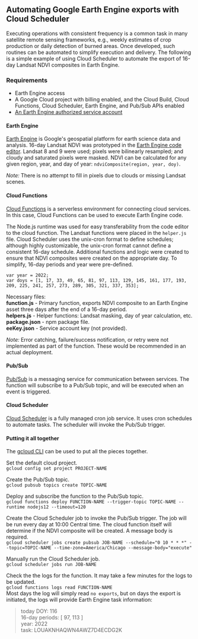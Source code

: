 ## Automating Google Earth Engine exports with Cloud Scheduler

Executing operations with consistent frequency is a common task in many satellite remote sensing frameworks, e.g., weekly estimates of crop production or daily detection of burned areas. Once developed, such routines can be automated to simplify execution and delivery. The following is a simple example of using Cloud Scheduler to automate the export of 16-day Landsat NDVI composites in Earth Engine.

### Requirements
* Earth Engine access
* A Google Cloud project with billing enabled, and the Cloud Build, Cloud Functions, Cloud Scheduler, Earth Engine, and Pub/Sub APIs enabled
* [An Earth Engine authorized service account](https://developers.google.com/earth-engine/service_account)

#### Earth Engine
[Earth Engine](https://earthengine.google.com/) is Google's geospatial platform for earth science data and analysis. 16-day Landsat NDVI was prototyped in the [Earth Engine code editor](https://code.earthengine.google.com/356caedb05a6c7505a6faaf98ac99e29?noload=true). Landsat 8 and 9 were used; pixels were bilinearly resampled; and cloudy and saturated pixels were masked. NDVI can be calculated for any given region, year, and day of year: `ndviComposite(region, year, doy)`.

*Note:* There is no attempt to fill in pixels due to clouds or missing Landsat scenes. 

#### Cloud Functions
[Cloud Functions](https://cloud.google.com/functions) is a serverless environment for connecting cloud services. In this case, Cloud Functions can be used to execute Earth Engine code. 

The Node.js runtime was used for easy transferability from the code editor to the cloud function. The Landsat functions were placed in the `helper.js` file. Cloud Scheduler uses the unix-cron format to define schedules; although highly customizable, the unix-cron format cannot define a consistent 16-day schedule. Additional functions and logic were created to ensure that NDVI composites were created on the appropriate day. To simplify, 16-day periods and year were pre-defined. 

`var year = 2022;`  
`var doys = [1, 17, 33, 49, 65, 81, 97, 113, 129, 145, 161, 177, 193, 
          209, 225, 241, 257, 273, 289, 305, 321, 337, 353];`

Necessary files:  
**function.js** - Primary function, exports NDVI composite to an Earth Engine asset three days after the end of a 16-day period.  
**helpers.js** - Helper functions: Landsat masking, day of year calculation, etc.  
**package.json** - npm package file.  
**eeKey.json** - Service account key (not provided).

*Note:* Error catching, failure/success notification, or retry were not implemented as part of the function. These would be recommended in an actual deployment.

#### Pub/Sub
[Pub/Sub](https://cloud.google.com/pubsub) is a messaging service for communication between services. The function will subscribe to a Pub/Sub topic, and will be executed when an event is triggered.

#### Cloud Scheduler
[Cloud Scheduler](https://cloud.google.com/scheduler) is a fully managed cron job service. It uses cron schedules to automate tasks. The scheduler will invoke the Pub/Sub trigger.

#### Putting it all together
The [gcloud CLI](https://cloud.google.com/sdk/gcloud) can be used to put all the pieces together.

Set the default cloud project.  
`gcloud config set project PROJECT-NAME`

Create the Pub/Sub topic.  
`gcloud pubsub topics create TOPIC-NAME`

Deploy and subscribe the function to the Pub/Sub topic.  
`gcloud functions deploy FUNCTION-NAME --trigger-topic TOPIC-NAME --runtime nodejs12 --timeout=120`

Create the Cloud Scheduler job to invoke the Pub/Sub trigger. The job will be run every day at 10:00 Central time. The cloud function itself will determine if the NDVI composite will be created. A message body is required.  
`gcloud scheduler jobs create pubsub JOB-NAME --schedule="0 10 * * *" --topic=TOPIC-NAME --time-zone=America/Chicago --message-body="execute"`

Manually run the Cloud Scheduler job.  
`gcloud scheduler jobs run JOB-NAME`

Check the the logs for the function. It may take a few minutes for the logs to be updated.  
`gcloud functions logs read FUNCTION-NAME`  
Most days the log will simply read `no exports`, but on days the export is initiated, the logs will provide Earth Engine task information:

> today DOY: 116  
16-day periods: [ 97, 113 ]  
year: 2022  
task: LOUAKNHAQWN4AWZ7D4ECDG2K
